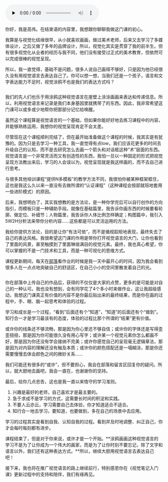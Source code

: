 <audio id="audio" title="结束语 | 你和你的笔记都闪闪发光" controls="" preload="none"><source id="mp3" src="https://static001.geekbang.org/resource/audio/a5/93/a5fe5c41e9a545542da9e2f9a43b1693.mp3"></audio>

你好，我是高伟。在结束语的内容里，我想跟你聊聊我做这门课的初心。

我算是与视觉化结缘很早，从小就喜欢画画，做过美术老师，后来又去学习了多媒体设计，之后又做了多年的品牌设计，所以，视觉化其实是贯穿了我的前半生。但有很多视觉化从业者的经历与我不同，他们没有接受过正式的美术教育，但依然可以完成很棒的视觉呈现。

所以，我一直觉得，基础不是问题，很多人说自己画得不够好，只是因为他已经很久没有用视觉语言去表达自己了。你可以想一想，当我们还是一个孩子，语言和文字表达能力不足时，视觉涂鸦不也是我们的表达方式吗？

<img src="https://static001.geekbang.org/resource/image/05/ce/050f4ede5d09269c20e8afb4faa321ce.jpg" alt="" title="撒哈拉岩画">

我们的先人们也乐于用涂鸦这种视觉语言在崖壁上涂涂画画来表达和传递信息。所以，利用视觉语言来记录是我们本身基因里就携带了的东西。因此，我非常希望这门课可以或多或少地帮你把那部分记忆给唤醒。

虽然这个课程算是视觉语言的一个基础，但如果你能好好地去练习课程中的内容，并能够熟练运用，我想你的视觉呈现肯定不会太差。

尽管现在这个课程顺利完结了，但在最开始准备做这个课程的时候，我其实是有犹豫的。因为只是去学习一种工具，我一直觉得有点low，我们应该花更多的时间去升级自己的认知，而不是去研究怎么去画一个箭头和对话框这种“术”层面的东西。视觉语言是一个非常灵活而又有创造性的东西，我怕一旦以一种固定的形式把视觉呈现方法教出来后，学习的人会误以为，视觉呈现就是我这样画的，而不去自己进行思考。

与很多其他培训课程“提供N多模板”的教学方法不同，我很怕你被某种框架框住，这也是我这么久以来一直没有去做所谓的“认证课程”（这种课程会按部就班地套用一些进阶模式）的原因。

后来，我想明白了，其实我想教的是方法论，是一种你学完后可以自行创作的方向指引，而模板只是一种辅助手段。就像在基础篇里，我告诉你画东西的时候要看轮廓、做定位、补细节；人物篇里，我告诉你人体比例怎样确定；构图篇中，我引入5W2H分析法来带你分析内容……这些都是可以灵活运用的方法。

我给你提供方法论，目的是让你“有法可依”，而不是循规蹈矩地表现，最终失去了自己的表达风格。我很希望这门课的作用是带你打开视觉语言的大门，让你也看到了里面的风景，甚至触摸到了里面琳琅满目的视觉元素。最终，我也真心希望，你可以掌握的不是一门技术和工具，而是一种可视化的思维方式。

课程更新期间，每天在[部落](https://horde.geekbang.org/channel/list/35)看作业的时候是我一天中最开心的时间，因为我会看到很多人在一点点地突破自己的舒适区，在自己小小的空间里散发着自己的光。

[<img src="https://static001.geekbang.org/resource/image/57/27/57388f6be0abff2514c88c0f860f6d27.png" alt="">](https://horde.geekbang.org/channel/list/35)

你在部落中上传自己的作品后，获得的不仅仅是大家的点赞，更多的是可能是对自己的一种认可。我也没有想到，会有同学花了4个多小时来做作业，这让我超级感动，我想这门课真正有价值的内容不是你最后贴出来的最终结果，而是你在画的过程中，手、眼、脑一起思考和体验的过程。

学习和成长是一个过程，“看到”后面还有个“知道”，“知道”的后面还有个“做到”。知行合一才是学习最该有的态度，体验的过程比那个所谓的“结果”更有价值。

或许你的线条还不够流畅，那是因为你心里还不够自信；或许你的字体还是写得歪歪扭扭，那是因为你可能很久没有用心写字；或许某一个视觉元素你怎么都画不好，那是因为你还没有学会接纳不完美；或许你感觉自己的呈现毫无逻辑章法，那是因为对内容的理解还没有触及本质；或许你的颜色搭配还是一塌糊涂，那是你还需要慢慢去体会颜色之间的微妙关系……

我们可能还有很多的“或许”，但不要担心，我会在部落和留言区回复你的疑问。所以，就大胆地去画吧，我会一直在，也谢谢你的坚持。

最后，给你几点忠告，这也是我一直以来恪守的学习准则。

1. 兴趣是最好的老师，自己喜欢才是最主要的。
1. 急于求成不是学习的方式，这需要长时间的积淀和实践。
1. 不要人云亦云，学习需要自己去体验，你才知道适合不适合。
1. 知行合一地去学习，要知道，也要做到，多在自己的场景中去应用。

学习的过程其实是看到自我、认知自我的过程。看到并及时地调整、纠正自己，你才会每时每刻都有进步。

课程结束了，但是对于你来说，或许才是一个开始。**涂鸦画画这种视觉语言的学习不是为了让你成为一个伟大的画家，而是为了让你时刻不要忘记，除了文字和语言以外，我们还有这种表达方式。**所以，继续大胆用视觉语言去表达自己吧！

接下来，我也将在推广视觉语言的路上继续前行，特别感恩你在《视觉笔记入门课》更新过程中的支持和陪伴，我们有缘再见。

[<img src="https://static001.geekbang.org/resource/image/cd/2c/cdf9e7dfa0af74c288a1cdafcee3dc2c.jpg" alt="">](https://jinshuju.net/f/VI61qN)
